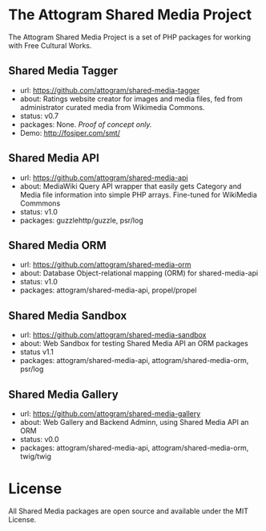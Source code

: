 # The Attogram Shared Media Project

The Attogram Shared Media Project is a set of PHP packages for working with Free Cultural Works.

## Shared Media Tagger
* url: https://github.com/attogram/shared-media-tagger
* about: Ratings website creator for images and media files, fed from administrator curated media from Wikimedia Commons.
* status: v0.7
* packages: None.  *Proof of concept only.*
* Demo: http://fosiper.com/smt/

## Shared Media API
* url: https://github.com/attogram/shared-media-api
* about: MediaWiki Query API wrapper that easily gets Category and Media file information into simple PHP arrays. Fine-tuned for WikiMedia Commmons
* status: v1.0
* packages: guzzlehttp/guzzle, psr/log

## Shared Media ORM
* url: https://github.com/attogram/shared-media-orm
* about: Database Object-relational mapping (ORM) for shared-media-api
* status: v1.0
* packages: attogram/shared-media-api, propel/propel

## Shared Media Sandbox
* url: https://github.com/attogram/shared-media-sandbox
* about: Web Sandbox for testing Shared Media API an ORM packages
* status v1.1
* packages: attogram/shared-media-api, attogram/shared-media-orm, psr/log

## Shared Media Gallery
* url: https://github.com/attogram/shared-media-gallery
* about: Web Gallery and Backend Adminn, using Shared Media API an ORM
* status: v0.0
* packages: attogram/shared-media-api, attogram/shared-media-orm, twig/twig

# License
All Shared Media packages are open source and available under the MIT License.
